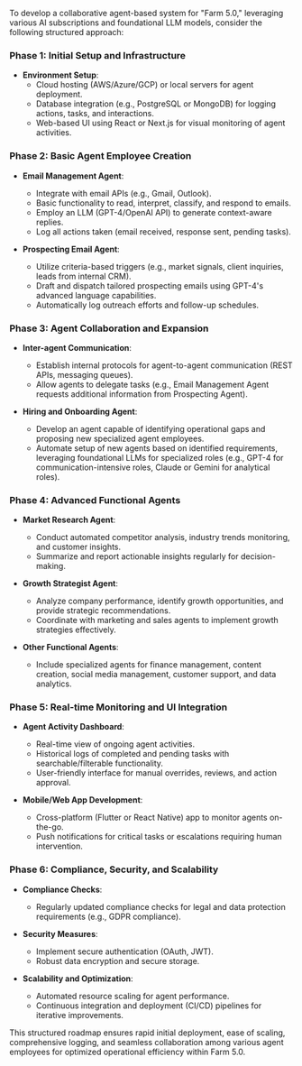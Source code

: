 To develop a collaborative agent-based system for \"Farm 5.0,\" leveraging various AI subscriptions and foundational LLM models, consider the following structured approach:

### Phase 1: Initial Setup and Infrastructure
- **Environment Setup**:
  - Cloud hosting (AWS/Azure/GCP) or local servers for agent deployment.
  - Database integration (e.g., PostgreSQL or MongoDB) for logging actions, tasks, and interactions.
  - Web-based UI using React or Next.js for visual monitoring of agent activities.

### Phase 2: Basic Agent Employee Creation
- **Email Management Agent**:
  - Integrate with email APIs (e.g., Gmail, Outlook).
  - Basic functionality to read, interpret, classify, and respond to emails.
  - Employ an LLM (GPT-4/OpenAI API) to generate context-aware replies.
  - Log all actions taken (email received, response sent, pending tasks).

- **Prospecting Email Agent**:
  - Utilize criteria-based triggers (e.g., market signals, client inquiries, leads from internal CRM).
  - Draft and dispatch tailored prospecting emails using GPT-4's advanced language capabilities.
  - Automatically log outreach efforts and follow-up schedules.

### Phase 3: Agent Collaboration and Expansion
- **Inter-agent Communication**:
  - Establish internal protocols for agent-to-agent communication (REST APIs, messaging queues).
  - Allow agents to delegate tasks (e.g., Email Management Agent requests additional information from Prospecting Agent).

- **Hiring and Onboarding Agent**:
  - Develop an agent capable of identifying operational gaps and proposing new specialized agent employees.
  - Automate setup of new agents based on identified requirements, leveraging foundational LLMs for specialized roles (e.g., GPT-4 for communication-intensive roles, Claude or Gemini for analytical roles).

### Phase 4: Advanced Functional Agents
- **Market Research Agent**:
  - Conduct automated competitor analysis, industry trends monitoring, and customer insights.
  - Summarize and report actionable insights regularly for decision-making.

- **Growth Strategist Agent**:
  - Analyze company performance, identify growth opportunities, and provide strategic recommendations.
  - Coordinate with marketing and sales agents to implement growth strategies effectively.

- **Other Functional Agents**:
  - Include specialized agents for finance management, content creation, social media management, customer support, and data analytics.

### Phase 5: Real-time Monitoring and UI Integration
- **Agent Activity Dashboard**:
  - Real-time view of ongoing agent activities.
  - Historical logs of completed and pending tasks with searchable/filterable functionality.
  - User-friendly interface for manual overrides, reviews, and action approval.

- **Mobile/Web App Development**:
  - Cross-platform (Flutter or React Native) app to monitor agents on-the-go.
  - Push notifications for critical tasks or escalations requiring human intervention.

### Phase 6: Compliance, Security, and Scalability
- **Compliance Checks**:
  - Regularly updated compliance checks for legal and data protection requirements (e.g., GDPR compliance).

- **Security Measures**:
  - Implement secure authentication (OAuth, JWT).
  - Robust data encryption and secure storage.

- **Scalability and Optimization**:
  - Automated resource scaling for agent performance.
  - Continuous integration and deployment (CI/CD) pipelines for iterative improvements.

This structured roadmap ensures rapid initial deployment, ease of scaling, comprehensive logging, and seamless collaboration among various agent employees for optimized operational efficiency within Farm 5.0.

